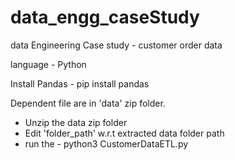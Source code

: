 # data_engg_caseStudy
data Engineering Case study - customer order data

language - Python

Install Pandas - pip install pandas

Dependent file are in 'data' zip folder.
- Unzip the data zip folder
- Edit 'folder_path' w.r.t extracted data folder path
- run the - python3 CustomerDataETL.py
